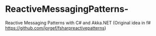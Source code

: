 # ReactiveMessagingPatterns-
Reactive Messaging Patterns with C# and Akka.NET (Original idea in f# https://github.com/jorgef/fsharpreactivepatterns)
